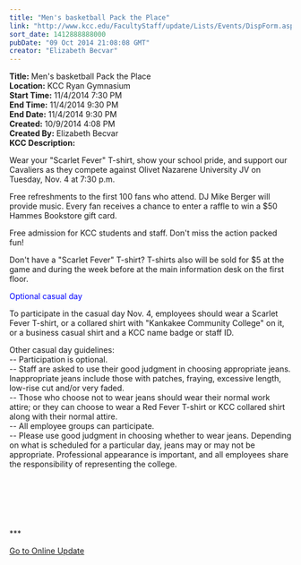 ```yaml
---
title: "Men's basketball Pack the Place"
link: "http://www.kcc.edu/FacultyStaff/update/Lists/Events/DispForm.aspx?ID=632"
sort_date: 1412888888000
pubDate: "09 Oct 2014 21:08:08 GMT"
creator: "Elizabeth Becvar"
---
```


<div><b>Title:</b> Men&#39;s basketball Pack the Place</div>
<div><b>Location:</b> KCC Ryan Gymnasium</div>
<div><b>Start Time:</b> 11/4/2014 7:30 PM</div>
<div><b>End Time:</b> 11/4/2014 9:30 PM</div>
<div><b>End Date:</b> 11/4/2014 9:30 PM</div>
<div><b>Created:</b> 10/9/2014 4:08 PM</div>
<div><b>Created By:</b> Elizabeth Becvar</div>
<div><b>KCC Description:</b> <div class="ExternalClassEEE1B074020146DE97E51EDE8DDBF669"><p>​Wear your &quot;Scarlet Fever&quot; T-shirt, show your school pride, and support our Cavaliers as they compete against Olivet Nazarene University JV on Tuesday, Nov. 4 at 7:30 p.m.</p>
<p>Free refreshments to the first 100 fans who attend. DJ Mike Berger will provide music. Every fan receives a chance to enter a raffle to win a $50 Hammes Bookstore gift card. </p>
<p>Free admission for KCC students and staff. Don't miss the action packed fun!</p>
<p>Don't have a &quot;Scarlet Fever&quot; T-shirt? T-shirts also will be sold for $5 at the game and during the week before at the main information desk on the first floor.</p>
<p><span style="color:blue">Optional casual day</span></p>
<p><span style="color:blue"></span>To participate in the casual day Nov. 4, employees should wear a Scarlet Fever T-shirt, or a collared shirt with &quot;Kankakee Community College&quot; on it, or a business casual shirt and a KCC name badge or staff ID.  </p>
<p>Other casual day guidelines: <br />-- Participation is optional.<br />-- Staff are asked to use their good judgment in choosing appropriate jeans. Inappropriate jeans include those with patches, fraying, excessive length, low-rise cut and/or very faded. <br />-- Those who choose not to wear jeans should wear their normal work attire; or they can choose to wear a Red Fever T-shirt or KCC collared shirt along with their normal attire. <br />-- All employee groups can participate. <br />-- Please use good judgment in choosing whether to wear jeans. Depending on what is scheduled for a particular day, jeans may or may not be appropriate. Professional appearance is important, and all employees share the responsibility of representing the college. </p>
<p> </p>
<p> </p>
<p> </p>
<p>***</p>
<p><a href="/FacultyStaff/update/Pages/dailyupdate.aspx">Go to Online Update</a></p>
<p><br /></p></div></div>
